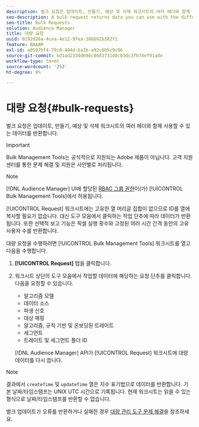 ```yaml
---
description: 벌크 요청은 업데이트, 만들기, 예상 및 삭제 워크시트의 여러 헤더와 함께 사용할 수 있는 데이터를 반환합니다.
seo-description: A bulk request returns data you can use with the different headers in the Update, Create, Estimate, and Delete worksheets.
seo-title: Bulk Requests
solution: Audience Manager
title: 대량 요청
uuid: 0192d26a-4cea-4e12-9fea-388b92b382f1
feature: BAAAM
exl-id: a0597bf4-79c8-404d-ba3b-a92c6b5c9c06
source-git-commit: bd1ad233dd69bc8683731d0c63dc3fb74ef91ade
workflow-type: tm+mt
source-wordcount: '253'
ht-degree: 0%

---
```


# 대량 요청{#bulk-requests}

벌크 요청은 업데이트, 만들기, 예상 및 삭제 워크시트의 여러 헤더와 함께 사용할 수 있는 데이터를 반환합니다.

>[!IMPORTANT]
>
>Bulk Management Tools는 공식적으로 지원되는 Adobe 제품이 아닙니다. 고객 지원 센터를 통한 문제 해결 및 지원은 사안별로 처리됩니다.

<!-- 

t_bulk_requests.xml

 -->

>[!NOTE]
>
>[!DNL Audience Manager] UI에 할당된 [RBAC 그룹 권한](../../features/administration/administration-overview.md)이(가) [!UICONTROL Bulk Management Tools]에서 허용됩니다.

[!UICONTROL Request] 워크시트에는 고유한 열 머리글 집합이 없으므로 ID를 열에 복사할 필요가 없습니다. 대신 도구 모음에서 클릭하는 작업 단추에 따라 데이터가 반환됩니다. 또한 선택적 보고 기능은 픽셀 실행 횟수와 고정된 여러 시간 간격 동안의 고유 사용자 수를 반환합니다.

대량 요청을 수행하려면 [!UICONTROL Bulk Management Tools] 워크시트를 열고 다음을 수행합니다.

1. **[!UICONTROL Request]** 탭을 클릭합니다.
2. 워크시트 상단의 도구 모음에서 작업할 데이터에 해당하는 요청 단추를 클릭합니다. 다음을 요청할 수 있습니다.

   * 알고리즘 모델
   * 데이터 소스
   * 파생 신호
   * 대상 매핑
   * 알고리즘, 규칙 기반 및 온보딩된 트레이트
   * 세그먼트
   * 트레이트 및 세그먼트 폴더 ID

   [!DNL Audience Manager] API가 [!UICONTROL Request] 워크시트에 대량 데이터를 다시 씁니다.

>[!NOTE]
>
>결과에서 `createTime` 및 `updateTime` 열은 지수 표기법으로 데이터를 반환합니다. 기본 날짜/타임스탬프는 UNIX UTC 시간으로 기록됩니다. 현재 워크시트는 읽을 수 있는 형식으로 날짜/타임스탬프를 반환할 수 없습니다.

벌크 업데이트가 오류를 반환하거나 실패한 경우 [대량 관리 도구 문제 해결](../../reference/bulk-management-tools/bulk-troubleshooting.md)을 참조하세요.

